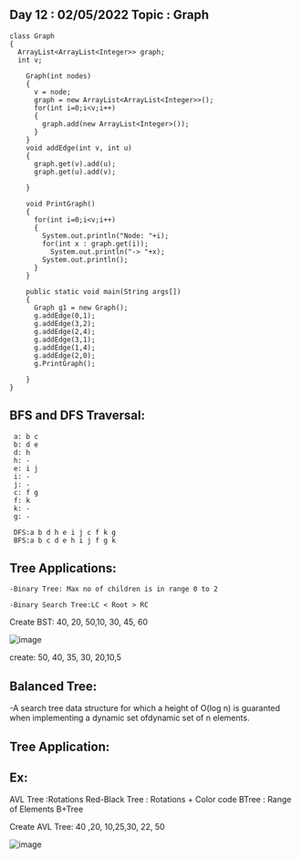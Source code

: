 Day 12 :  02/05/2022
Topic : Graph
---------------------------------------------	

	
    class Graph
    {
      ArrayList<ArrayList<Integer>> graph;
      int v;

        Graph(int nodes)
        {
          v = node;
          graph = new ArrayList<ArrayList<Integer>>();
          for(int i=0;i<v;i++)
          {
            graph.add(new ArrayList<Integer>());
          }
        }
        void addEdge(int v, int u)
        {
          graph.get(v).add(u);
          graph.get(u).add(v);

        }

        void PrintGraph()
        {
          for(int i=0;i<v;i++)
          {
            System.out.println("Node: "+i);
            for(int x : graph.get(i));
              System.out.println("-> "+x);
            System.out.println();
          }
        }

        public static void main(String args[])
        {
          Graph g1 = new Graph();
          g.addEdge(0,1);
          g.addEdge(3,2);
          g.addEdge(2,4);
          g.addEdge(3,1);
          g.addEdge(1,4);
          g.addEdge(2,0);
          g.PrintGraph();

        }
    }	

BFS and DFS Traversal:
------------------------
	
     a: b c
     b: d e
     d: h
     h:	-
     e: i j
     i: -
     j: -
     c: f g
     f: k
     k: -
     g: -

     DFS:a b d h e i j c f k g
     BFS:a b c d e h i j f g k
 
 
Tree Applications:
-------------------

    -Binary Tree: Max no of children is in range 0 to 2

    -Binary Search Tree:LC < Root > RC

Create BST: 40, 20, 50,10, 30, 45, 60

![image](https://user-images.githubusercontent.com/72081819/166264041-081873f6-0ca2-415e-b2ae-09d8342822a2.png)















create: 50, 40, 35, 30, 20,10,5









Balanced Tree:
--------------------
-A search tree data structure for which a 
height of O(log n) is guaranted when implementing
 a dynamic set ofdynamic set of n elements.
 
Tree Application:
-------------------
 
 Ex:
 ----------
 AVL Tree :Rotations
 Red-Black Tree : Rotations + Color code
 BTree : Range of Elements
 B+Tree
 
 Create AVL Tree: 40 ,20, 10,25,30, 22, 50
 
 ![image](https://user-images.githubusercontent.com/72081819/166264235-6992a292-fd8d-4079-9e11-5c8c311e23f0.png)

